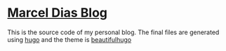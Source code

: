 # [Marcel Dias Blog](http://marceldias.com)

This is the source code of my personal blog. The final files are generated using [hugo](http://gohugo.io/)
and the theme is [beautifulhugo](https://github.com/marceldiass/beautifulhugo)
